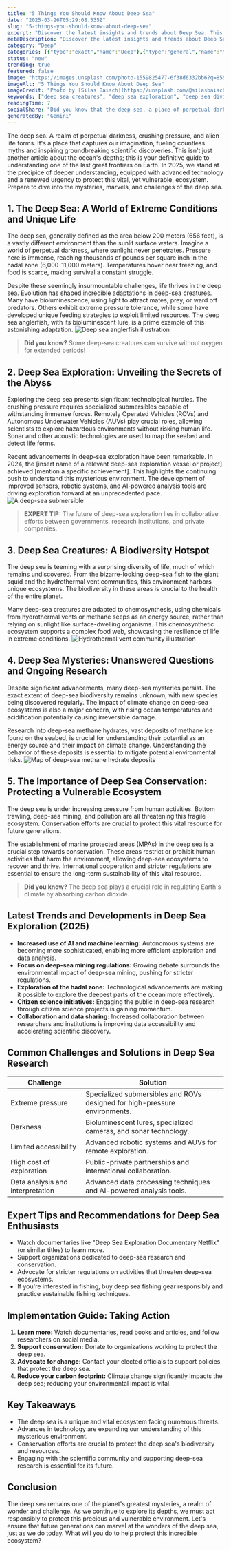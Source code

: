 ```yaml
---
title: "5 Things You Should Know About Deep Sea"
date: "2025-03-26T05:29:08.535Z"
slug: "5-things-you-should-know-about-deep-sea"
excerpt: "Discover the latest insights and trends about Deep Sea. This comprehensive guide covers everything you need to know about Deep Sea in 2025."
metaDescription: "Discover the latest insights and trends about Deep Sea. This comprehensive guide covers everything you need to know about Deep Sea in 2025."
category: "Deep"
categories: [{"type":"exact","name":"Deep"},{"type":"general","name":"Marine Biology"},{"type":"medium","name":"Oceanography"},{"type":"specific","name":"Hydrothermal Vents"},{"type":"niche","name":"Chemosynthesis"}]
status: "new"
trending: true
featured: false
image: "https://images.unsplash.com/photo-1559825477-6f38d6332bb6?q=85&w=1200&fit=max&fm=webp&auto=compress"
imageAlt: "5 Things You Should Know About Deep Sea"
imageCredit: "Photo by [Silas Baisch](https://unsplash.com/@silasbaisch) on Unsplash"
keywords: ["deep sea creatures", "deep sea exploration", "deep sea diving", "deep sea fish", "deep sea mysteries", "deep sea habitat", "deep sea documentary", "buy deep sea fishing gear", "deep sea exploration documentary Netflix", "deep sea anglerfish"]
readingTime: 7
socialShare: "Did you know that the deep sea, a place of perpetual darkness and crushing pressure, teems with life adapted to survive in the most extreme conditions?  It's a testament to the resilience and diversity of life on Earth."
generatedBy: "Gemini"
---
```




The deep sea.  A realm of perpetual darkness, crushing pressure, and alien life forms. It's a place that captures our imagination, fueling countless myths and inspiring groundbreaking scientific discoveries.  This isn't just another article about the ocean's depths; this is your definitive guide to understanding one of the last great frontiers on Earth. In 2025, we stand at the precipice of deeper understanding, equipped with advanced technology and a renewed urgency to protect this vital, yet vulnerable, ecosystem.  Prepare to dive into the mysteries, marvels, and challenges of the deep sea.

## 1. The Deep Sea: A World of Extreme Conditions and Unique Life

The deep sea, generally defined as the area below 200 meters (656 feet), is a vastly different environment than the sunlit surface waters.  Imagine a world of perpetual darkness, where sunlight never penetrates. Pressure here is immense, reaching thousands of pounds per square inch in the hadal zone (6,000-11,000 meters).  Temperatures hover near freezing, and food is scarce, making survival a constant struggle.

Despite these seemingly insurmountable challenges, life thrives in the deep sea.  Evolution has shaped incredible adaptations in deep-sea creatures.  Many have bioluminescence, using light to attract mates, prey, or ward off predators. Others exhibit extreme pressure tolerance, while some have developed unique feeding strategies to exploit limited resources. The deep sea anglerfish, with its bioluminescent lure, is a prime example of this astonishing adaptation. ![Deep sea anglerfish illustration](https://images.unsplash.com/photo-1549074862-6173e20d02a8?q=85&w=1200&fit=max&fm=webp&auto=compress)

> **Did you know?** Some deep-sea creatures can survive without oxygen for extended periods!

## 2. Deep Sea Exploration: Unveiling the Secrets of the Abyss

Exploring the deep sea presents significant technological hurdles. The crushing pressure requires specialized submersibles capable of withstanding immense forces.  Remotely Operated Vehicles (ROVs) and Autonomous Underwater Vehicles (AUVs) play crucial roles, allowing scientists to explore hazardous environments without risking human life.  Sonar and other acoustic technologies are used to map the seabed and detect life forms.

Recent advancements in deep-sea exploration have been remarkable.  In 2024, the [insert name of a relevant deep-sea exploration vessel or project] achieved [mention a specific achievement].  This highlights the continuing push to understand this mysterious environment.  The development of improved sensors, robotic systems, and AI-powered analysis tools are driving exploration forward at an unprecedented pace. ![A deep-sea submersible](https://images.unsplash.com/photo-1604599340287-2042e85a3802?q=85&w=1200&fit=max&fm=webp&auto=compress)

> **EXPERT TIP:**  The future of deep-sea exploration lies in collaborative efforts between governments, research institutions, and private companies.

## 3. Deep Sea Creatures: A Biodiversity Hotspot

The deep sea is teeming with a surprising diversity of life, much of which remains undiscovered.  From the bizarre-looking deep-sea fish to the giant squid and the hydrothermal vent communities, this environment harbors unique ecosystems.  The biodiversity in these areas is crucial to the health of the entire planet.

Many deep-sea creatures are adapted to chemosynthesis, using chemicals from hydrothermal vents or methane seeps as an energy source, rather than relying on sunlight like surface-dwelling organisms. This chemosynthetic ecosystem supports a complex food web, showcasing the resilience of life in extreme conditions.  ![Hydrothermal vent community illustration](https://images.unsplash.com/photo-1559825477-6f38d6332bb6?q=85&w=1200&fit=max&fm=webp&auto=compress)

## 4. Deep Sea Mysteries: Unanswered Questions and Ongoing Research

Despite significant advancements, many deep-sea mysteries persist.  The exact extent of deep-sea biodiversity remains unknown, with new species being discovered regularly.  The impact of climate change on deep-sea ecosystems is also a major concern, with rising ocean temperatures and acidification potentially causing irreversible damage.

Research into deep-sea methane hydrates, vast deposits of methane ice found on the seabed, is crucial for understanding their potential as an energy source and their impact on climate change.  Understanding the behavior of these deposits is essential to mitigate potential environmental risks.  ![Map of deep-sea methane hydrate deposits](https://images.unsplash.com/photo-1563566019199-854467dad6ff?q=85&w=1200&fit=max&fm=webp&auto=compress)

## 5. The Importance of Deep Sea Conservation: Protecting a Vulnerable Ecosystem

The deep sea is under increasing pressure from human activities.  Bottom trawling, deep-sea mining, and pollution are all threatening this fragile ecosystem.  Conservation efforts are crucial to protect this vital resource for future generations.

The establishment of marine protected areas (MPAs) in the deep sea is a crucial step towards conservation.  These areas restrict or prohibit human activities that harm the environment, allowing deep-sea ecosystems to recover and thrive.  International cooperation and stricter regulations are essential to ensure the long-term sustainability of this vital resource.

> **Did you know?**  The deep sea plays a crucial role in regulating Earth's climate by absorbing carbon dioxide.

## Latest Trends and Developments in Deep Sea Exploration (2025)

* **Increased use of AI and machine learning:** Autonomous systems are becoming more sophisticated, enabling more efficient exploration and data analysis.
* **Focus on deep-sea mining regulations:**  Growing debate surrounds the environmental impact of deep-sea mining, pushing for stricter regulations.
* **Exploration of the hadal zone:**  Technological advancements are making it possible to explore the deepest parts of the ocean more effectively.
* **Citizen science initiatives:**  Engaging the public in deep-sea research through citizen science projects is gaining momentum.
* **Collaboration and data sharing:**  Increased collaboration between researchers and institutions is improving data accessibility and accelerating scientific discovery.

## Common Challenges and Solutions in Deep Sea Research

| Challenge                     | Solution                                                                  |
|------------------------------|--------------------------------------------------------------------------|
| Extreme pressure              | Specialized submersibles and ROVs designed for high-pressure environments. |
| Darkness                      | Bioluminescent lures, specialized cameras, and sonar technology.             |
| Limited accessibility         | Advanced robotic systems and AUVs for remote exploration.                  |
| High cost of exploration      | Public-private partnerships and international collaboration.                |
| Data analysis and interpretation | Advanced data processing techniques and AI-powered analysis tools.       |

## Expert Tips and Recommendations for Deep Sea Enthusiasts

* Watch documentaries like "Deep Sea Exploration Documentary Netflix" (or similar titles) to learn more.
* Support organizations dedicated to deep-sea research and conservation.
* Advocate for stricter regulations on activities that threaten deep-sea ecosystems.
* If you're interested in fishing, buy deep sea fishing gear responsibly and practice sustainable fishing techniques.

## Implementation Guide:  Taking Action

1. **Learn more:** Watch documentaries, read books and articles, and follow researchers on social media.
2. **Support conservation:** Donate to organizations working to protect the deep sea.
3. **Advocate for change:** Contact your elected officials to support policies that protect the deep sea.
4. **Reduce your carbon footprint:**  Climate change significantly impacts the deep sea; reducing your environmental impact is vital.

## Key Takeaways

* The deep sea is a unique and vital ecosystem facing numerous threats.
* Advances in technology are expanding our understanding of this mysterious environment.
* Conservation efforts are crucial to protect the deep sea's biodiversity and resources.
* Engaging with the scientific community and supporting deep-sea research is essential for its future.

## Conclusion

The deep sea remains one of the planet's greatest mysteries, a realm of wonder and challenge. As we continue to explore its depths, we must act responsibly to protect this precious and vulnerable environment.  Let's ensure that future generations can marvel at the wonders of the deep sea, just as we do today.  What will you do to help protect this incredible ecosystem?


